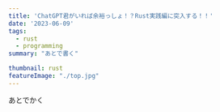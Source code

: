 ```yaml
---
title: 'ChatGPT君がいれば余裕っしょ！？Rust実践編に突入する！！'
date: '2023-06-09'
tags:
  - rust
  - programming
summary: "あとで書く"

thumbnail: rust
featureImage: "./top.jpg"
---
```


あとでかく
